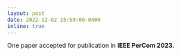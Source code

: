 ```yaml
---
layout: post
date: 2022-12-02 15:59:00-0400
inline: true
---
```


One paper accepted for publication in <strong> IEEE PerCom 2023.<strong>
